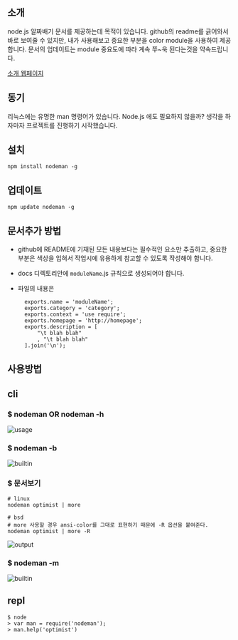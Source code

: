 소개
-----

  node.js 알짜배기 문서를 제공하는데 목적이 있습니다. github의 readme를 긁어와서 바로 보여줄 수 있지만, 내가 사용해보고 중요한 부분을 color module을 사용하여 제공합니다. 문서의 업데이트는 module 중요도에 따라 계속 쭈~욱 된다는것을 약속드립니다.
  
  [소개 웹페이지](http://nanha.github.com/nodeman/)
  
  
동기
-------

  리눅스에는 유명한 man 명령어가 있습니다. Node.js 에도 필요하지 않을까? 생각을 하자마자 프로젝트를 진행하기 시작했습니다.


설치
-----

    npm install nodeman -g

업데이트
--------

    npm update nodeman -g


문서추가 방법
--------------

- github에 README에 기재된 모든 내용보다는 필수적인 요소만 추출하고, 중요한 부분은 색상을 입혀서 작업시에 유용하게 참고할 수 있도록 작성해야 합니다.
- docs 디렉토리안에 <code>moduleName</code>.js 규칙으로 생성되어야 합니다.
- 파일의 내용은

        exports.name = 'moduleName';
        exports.category = 'category';
        exports.context = 'use require';
        exports.homepage = 'http://homepage';
        exports.description = [
            "\t blah blah"
            , "\t blah blah"
        ].join('\n');



사용방법
----------

## cli

### $ nodeman OR nodeman -h
![usage](http://nanha.com/images/nodeb/nodeman_cli.png)

### $ nodeman -b
![builtin](http://nanha.com/images/nodeb/nodeman_list.png)

### $ 문서보기

    # linux
    nodeman optimist | more

    # bsd
    # more 사용할 경우 ansi-color를 그대로 표현하기 때문에 -R 옵션을 붙여준다.
    nodeman optimist | more -R

![output](http://nanha.com/images/nodeb/nodeman_optimist.png)

### $ nodeman -m
![builtin](http://nanha.com/images/nodeb/nodeman_npm_most_depend_on_list.png)

## repl

    $ node
    > var man = require('nodeman');
    > man.help('optimist')



